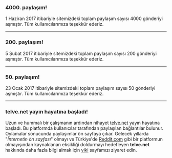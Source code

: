 <br>

### 4000. paylaşım!

1 Haziran 2017 itibariyle sitemizdeki toplam paylaşım sayısı 4000 gönderiyi aşmıştır. Tüm kullanıcılarımıza teşekkür ederiz.

---

### 200. paylaşım!

5 Şubat 2017 itibariyle sitemizdeki toplam paylaşım sayısı 200 gönderiyi aşmıştır. Tüm kullanıcılarımıza teşekkür ederiz.

---

### 50. paylaşım!

23 Ocak 2017 itibariyle sitemizdeki toplam paylaşım sayısı 50 gönderiyi aşmıştır. Tüm kullanıcılarımıza teşekkür ederiz.

---

### telve.net yayın hayatına başladı!

Uzun ve hummalı bir çalışmanın ardından nihayet [telve.net](/) yayın hayatına başladı. Bu platformda kullanıcılar tarafından paylaşılan bağlantılar bulunur. Oylamalar sonucunda paylaşımlar ön sayfaya çıkar. Gelecek yıllarda "*İnternetin ön sayfası*" olmayı ve Türkiye'de [Reddit.com](https://www.reddit.com/) gibi bir platformun olmayışından kaynaklanan eksikliği doldurmayı hedefleyen **telve.net** hakkında daha fazla bilgi almak için [viki](/viki) sayfamızı ziyaret edin.

